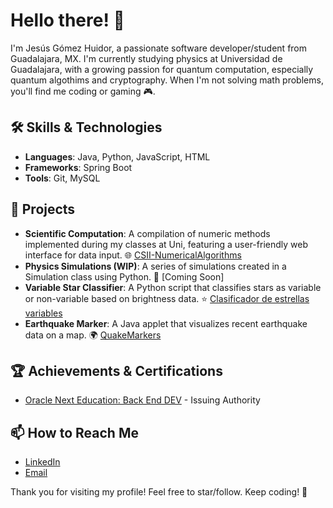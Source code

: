 # Hello there! 👋

I'm Jesús Gómez Huidor, a passionate software developer/student from Guadalajara, MX. I'm currently studying physics at Universidad de Guadalajara, with a growing passion for quantum computation, especially quantum algothims and cryptography. When I'm not solving math problems, you'll find me coding or gaming 🎮.

## 🛠 Skills & Technologies
- **Languages**: Java, Python, JavaScript, HTML
- **Frameworks**: Spring Boot
- **Tools**: Git, MySQL

## 🚀 Projects
- **Scientific Computation**: A compilation of numeric methods implemented during my classes at Uni, featuring a user-friendly web interface for data input. 🌐 [CSII-NumericalAlgorithms](https://github.com/JesusHuidor/CSII-NumericalAlgorithms)
- **Physics Simulations (WIP)**: A series of simulations created in a Simulation class using Python. 🔬 [Coming Soon]
- **Variable Star Classifier**: A Python script that classifies stars as variable or non-variable based on brightness data. ⭐ [Clasificador de estrellas variables](https://github.com/JesusHuidor/VariableStarClassifier)
- **Earthquake Marker**: A Java applet that visualizes recent earthquake data on a map. 🌍 [QuakeMarkers](https://github.com/JesusHuidor/QuakeMarkers)

## 🏆 Achievements & Certifications
- [Oracle Next Education: Back End DEV](https://app.aluracursos.com/program/certificate/4498c935-df85-4588-ac72-c351e2274244) - Issuing Authority

## 📫 How to Reach Me
- [LinkedIn](https://www.linkedin.com/in/jesus-huidor05/)
- [Email](mailto:jesus.gomez6675@alumnos.udg.mx)

Thank you for visiting my profile! Feel free to star/follow. Keep coding! 🚀
